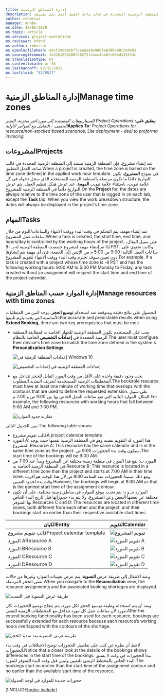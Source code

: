 ```yaml
---
title: إدارة المناطق الزمنية
description: عند إنشاء مشروع، فإن المنطقة الزمنية الخاصة به تستند إلى المنطقة الزمنية المحددة في قالب ساعة العمل الذي يتم تطبيقه.
author: ruhercul
manager: Annbe
ms.date: 10/05/2020
ms.topic: article
ms.service: project-operations
ms.reviewer: kfend
ms.author: ruhercul
ms.openlocfilehash: e0cf24a9916f7ceedee0e9d6fa9399a88c3e4b91
ms.sourcegitcommit: fa32b1893286f20271fa4ec4be8fc68bd135f53c
ms.translationtype: HT
ms.contentlocale: ar-SA
ms.lasthandoff: 02/15/2021
ms.locfileid: "5279527"
---
```

# <a name="manage-time-zones"></a><span data-ttu-id="d47c4-103">إدارة المناطق الزمنية</span><span class="sxs-lookup"><span data-stu-id="d47c4-103">Manage time zones</span></span>

<span data-ttu-id="d47c4-104">_**ينطبق علي:** ‏‫Project Operations للسيناريوهات المستندة إلى مورد/غير مخزنة‬، ‏‫النشر الخفيف – التعامل مع الفواتير الأولية‬_</span><span class="sxs-lookup"><span data-stu-id="d47c4-104">_**Applies To:** Project Operations for resource/non-stocked based scenarios, Lite deployment - deal to proforma invoicing_</span></span>


## <a name="projects"></a><span data-ttu-id="d47c4-105">المشروعات</span><span class="sxs-lookup"><span data-stu-id="d47c4-105">Projects</span></span>

<span data-ttu-id="d47c4-106">عند إنشاء مشروع، فإن المنطقة الزمنية تستند إلى المنطقة الزمنية المحددة في قالب ساعة العمل المطبق.</span><span class="sxs-lookup"><span data-stu-id="d47c4-106">When a project is created, the time zone is based on the time zone defined in the applied work hour template.</span></span> <span data-ttu-id="d47c4-107">في نموذج **المشروع**، تكون التواريخ دائمًا ما تكون مرتبطة بالمنطقة الزمنية للمستخدم الذي سجل دخوله في كل علامة تبويب، باستثناء علامة تبويب **المهمة**. عند عرض هيكل تنظيم العمل، يتم عرض التواريخ دائما في المنطقة الزمنية للمشروع.</span><span class="sxs-lookup"><span data-stu-id="d47c4-107">On the **Project** for, the dates are always relative to the time zone of the user that is logged in on each tab, except the **Task** tab. When you view the work breakdown structure, the dates will always be displayed in the project’s time zone.</span></span>

## <a name="tasks"></a><span data-ttu-id="d47c4-108">المهام</span><span class="sxs-lookup"><span data-stu-id="d47c4-108">Tasks</span></span>

<span data-ttu-id="d47c4-109">عند إنشاء مهمة، يتم التحكم في وقت البدء ووقت الانتهاء والساعات/اليوم من خلال ساعات عمل المشروع.</span><span class="sxs-lookup"><span data-stu-id="d47c4-109">When a task is created, the start time, end time, and hours/day is controlled by the working hours of the project.</span></span> <span data-ttu-id="d47c4-110">على سبيل المثال، إذا تم إنشاء مهمة لمشروع خصصت المنطقة الزمنية له بـ -8 PST، وكانت تحتوي على ساعات العمل التالية: 9:00 ص 5:00 م من الإثنين إلى الجمعة، فإن أي مهمة يتم إنشاؤها دون تعيين سوف تحترم وقت البدء ووقت الانتهاء لتقويم المشروع.</span><span class="sxs-lookup"><span data-stu-id="d47c4-110">For example, if a task is created with a project whose time zone is -8 PST and has the following working hours: 9:00 AM to 5:00 PM Monday to Friday, any task created without an assignment will respect the start time and end time of the project calendar.</span></span>

## <a name="manage-resources-with-time-zones"></a><span data-ttu-id="d47c4-111">إدارة الموارد حسب المناطق الزمنية</span><span class="sxs-lookup"><span data-stu-id="d47c4-111">Manage resources with time zones</span></span>

<span data-ttu-id="d47c4-112">للحصول على نتائج دقيقة ومتوقعة عند استخدام **توسيع الحجز**، يوجد اثنين من المتطلبات الأساسية التي يجب يلزم تلبيتها:</span><span class="sxs-lookup"><span data-stu-id="d47c4-112">For accurate and predictable results when using **Extend Booking**, there are two key prerequisites that must be met:</span></span>  

- <span data-ttu-id="d47c4-113">يجب على المستخدم تكوين المنطقة الزمنية للجهاز الخاصة به لمطابقة المنطقة الزمنية المحددة في **إعدادات التخصيص** الخاصة بالنظام.</span><span class="sxs-lookup"><span data-stu-id="d47c4-113">The user must configure their device's time zone to match the time zone defined in the system's **Personalization Settings**.</span></span>
 
  ![إعدادات المنطقة الزمنية في Windows 10](media/reconcile-assignments-03.png)

  ![إعدادات المنطقة الزمنية في إعدادات التخصيص](media/reconcile-assignments-04.png)
 
- <span data-ttu-id="d47c4-116">يجب وجود دقيقة واحدة على الأقل من وقت المورد القابل للحجز تتداخل مع المخططات الزمنية المستخدمة لتعريف التمديد المطلوب.</span><span class="sxs-lookup"><span data-stu-id="d47c4-116">The bookable resource must have at least one minute of working time that overlaps with the contours that are used to define the requested extension.</span></span> <span data-ttu-id="d47c4-117">على سبيل المثال، الموارد التالية التي تقع ساعات العمل الخاص بها بين 9:00 ص و 7:00 م.</span><span class="sxs-lookup"><span data-stu-id="d47c4-117">For example, the following resources with working hours that fall between 9:00 AM and 7:00 PM.</span></span> 

  ![مقارنة حدود الموارد](media/reconcile-assignments-05.png)

<span data-ttu-id="d47c4-119">يبين الجدول التالي:</span><span class="sxs-lookup"><span data-stu-id="d47c4-119">The following table shows:</span></span>

- <span data-ttu-id="d47c4-120">قالب تقويم مشروع</span><span class="sxs-lookup"><span data-stu-id="d47c4-120">A project calendar template</span></span>
- <span data-ttu-id="d47c4-121">المورد A: هذا المورد له التقويم نفسه وهو في المنطقة الزمنية نفسها حيث يوجد المشروع.</span><span class="sxs-lookup"><span data-stu-id="d47c4-121">Resource A: This resource has the same calendar and is in the same time zone as the project.</span></span> <span data-ttu-id="d47c4-122">سيكون وقت بدء الحجوزات 9:00 ص.</span><span class="sxs-lookup"><span data-stu-id="d47c4-122">The start time of the bookings will be 9:00 AM.</span></span>
- <span data-ttu-id="d47c4-123">المورد ب: يقع هذا المورد في منطقة زمنية مختلفة عن المشروع ويبدأ عند 7:00 ص في المنطقة الزمنية الخاصة به.</span><span class="sxs-lookup"><span data-stu-id="d47c4-123">Resource B: This resource is located in a different time zone than the project and starts at 7:00 AM in their time zone.</span></span> <span data-ttu-id="d47c4-124">ومع ذلك، ستبدأ الحجوزات عند الساعة 9:00 ص لأن هذا الوقت هو أقرب وقت بدء لحدود التعيين.</span><span class="sxs-lookup"><span data-stu-id="d47c4-124">However, the bookings will begin at 9:00 AM as that is the earliest start time of the assignment contour.</span></span>
- <span data-ttu-id="d47c4-125">الموارد جـ و د: يتم تحديد موقع الموارد في مناطق زمنية مختلفة، على أن تكون مختلفة عن بعضها البعض وعن المشروع، ولا يتم بدء حجوزاتها قبل تاريخ البدء الخاص بها المتوفر.</span><span class="sxs-lookup"><span data-stu-id="d47c4-125">Resources C and D: The resources are located in different time zones, both different from each other and the project, and their bookings start no earlier than their respective available start times.</span></span>

|<span data-ttu-id="d47c4-126">الكيان</span><span class="sxs-lookup"><span data-stu-id="d47c4-126">Entity</span></span>  |<span data-ttu-id="d47c4-127">التقويم</span><span class="sxs-lookup"><span data-stu-id="d47c4-127">Calendar</span></span>  |
|-|-|
|<span data-ttu-id="d47c4-128">قالب تقويم مشروع</span><span class="sxs-lookup"><span data-stu-id="d47c4-128">Project calendar template</span></span>   | ![تقويم المشروع](media/reconcile-assignments-06.png) |
|<span data-ttu-id="d47c4-130">المورد A</span><span class="sxs-lookup"><span data-stu-id="d47c4-130">Resource A</span></span>  | ![تقويم المورد A](media/reconcile-assignments-06.png) |
|<span data-ttu-id="d47c4-132">المورد B</span><span class="sxs-lookup"><span data-stu-id="d47c4-132">Resource B</span></span>  |  ![تقويم المورد B](media/reconcile-assignments-07.png) |
|<span data-ttu-id="d47c4-134">المورد C</span><span class="sxs-lookup"><span data-stu-id="d47c4-134">Resource C</span></span>  |  ![تقويم المورد C](media/reconcile-assignments-08.png) |
|<span data-ttu-id="d47c4-136">المورد D</span><span class="sxs-lookup"><span data-stu-id="d47c4-136">Resource D</span></span>  | ![تقويم المورد D](media/reconcile-assignments-09.png)  |
 
<span data-ttu-id="d47c4-138">وعند الانتقال إلى طريقة عرض **التسوية**، يتم عرض تعيينات الموارد وغيرها من حالات نقص الحجز المرتبطة.</span><span class="sxs-lookup"><span data-stu-id="d47c4-138">When you navigate to the **Reconciliation** view, the resource assignments and the associated booking shortages are displayed.</span></span>

![طريقة عرض التسوية قبل التمديد](media/reconcile-assignments-10.png)

<span data-ttu-id="d47c4-140">وبعد أن يتم استخدام وظيفة توسيع الحجز لكل مورد، يتم بنجاح توسيع الحجوزات لكل مورد لأن ساعات عمل كل مورد تتداخل مع المخططات الزمنية للنقص.</span><span class="sxs-lookup"><span data-stu-id="d47c4-140">After the extend booking functionality has been used for each resource, bookings are successfully extended for each resource because each resource’s working hours overlapped with the contours of the shortage.</span></span>

![طريقة عرض التسوية بعد تمديد الحجز](media/reconcile-assignments-11.png) 

<span data-ttu-id="d47c4-142">لاحظ أن نظرة عن كثب على تفاصيل الحجوزات توضح الاختلافات في وقت بدء الحجوزات.</span><span class="sxs-lookup"><span data-stu-id="d47c4-142">Notice that a closer look at the details of the bookings shows differences in the start time of the bookings.</span></span> <span data-ttu-id="d47c4-143">تبدأ الحجوزات في وقت لا يسبق البدء الخاص بالمخطط الزمني للتعيين وليس قبل وقت البدء المتوفر للمورد.</span><span class="sxs-lookup"><span data-stu-id="d47c4-143">The bookings start no earlier than the start time of the assignment contour and no earlier than the available start time of the resource.</span></span>

![حجوزات جديدة للموارد في لوحة الجدولة](media/reconcile-assignments-12.png)


[!INCLUDE[footer-include](../includes/footer-banner.md)]
